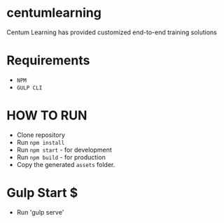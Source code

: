 # centumlearning
Centum Learning has provided customized end-to-end training solutions


# Requirements #

* `NPM`
* `GULP CLI`

# HOW TO RUN #

* Clone repository
* Run `npm install`
* Run `npm start` - for development
* Run `npm build` - for production 
* Copy the generated `assets` folder.


# Gulp Start $

* Run 'gulp serve'
